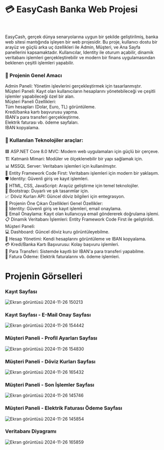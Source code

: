# 💳 EasyCash Banka Web Projesi 
  <br>
<br>
EasyCash, gerçek dünya senaryolarına uygun bir şekilde geliştirilmiş, banka web sitesi mantığında işleyen bir web projesidir. Bu proje, kullanıcı dostu bir arayüz ve güçlü arka uç özellikleri ile Admin, Müşteri, ve Ana Sayfa panellerini kapsamaktadır.
Kullanıcılar, Identity ile oturum açabilir, dinamik veritabanı işlemleri gerçekleştirebilir ve modern bir finans uygulamasından beklenen çeşitli işlemleri yapabilir.<br>

### 🎯 Projenin Genel Amacı<br>
Admin Paneli: Yönetim işlevlerini gerçekleştirmek için tasarlanmıştır.<br>
Müşteri Paneli: Kayıt olan kullanıcıların hesaplarını yönetebileceği ve çeşitli işlemler yapabileceği özel bir alan.<br>
Müşteri Paneli Özellikleri:<br>
Tüm hesapları (Dolar, Euro, TL) görüntüleme.<br>
Kredi/banka kartı başvurusu yapma.<br>
IBAN'a para transferi gerçekleştirme.<br>
Elektrik faturası vb. ödeme sayfaları.<br>
IBAN kopyalama.<br>

### 🚀 Kullanılan Teknolojiler araçlar:<br>
🟦 ASP.NET Core 8.0 MVC: Modern web uygulamaları için güçlü bir çerçeve.<br>
🏗️ Katmanlı Mimari: Modüler ve ölçeklenebilir bir yapı sağlamak için.<br>
📊 MSSQL Server: Veritabanı işlemleri için kullanılmıştır.<br>
📘 Entity Framework Code First: Veritabanı işlemleri için modern bir yaklaşım.<br>
🛡️ Identity: Güvenli giriş ve kayıt işlemleri.<br>
🎨 HTML, CSS, JavaScript: Arayüz geliştirme için temel teknolojiler.<br>
💎 Bootstrap: Duyarlı ve şık tasarımlar için.<br>
📈 Döviz Kurları API: Güncel döviz bilgileri için entegrasyon.<br>
🌟 Projenin Öne Çıkan Özellikleri
Genel Özellikler:<br>
🔑 Identity: Güvenli giriş ve kayıt işlemleri, email onaylama.<br>
📧 Email Onaylama: Kayıt olan kullanıcıya email göndererek doğrulama işlemi.<br>
📋 Dinamik Veritabanı İşlemleri: Entity Framework Code First ile geliştirildi.<br>
Müşteri Paneli:<br>
💻 Dashboard: Güncel döviz kuru görüntüleyebilme.<br>
💼 Hesap Yönetimi: Kendi hesaplarını görüntüleme ve IBAN kopyalama.<br>
💳 Kredi/Banka Kartı Başvurusu: Kolay başvuru işlemleri.<br>
💸 Para Transferi: Sistemde kayıtlı bir IBAN'a para transferi yapabilme.<br>
🔌 Fatura Ödeme: Elektrik faturalarını vb. ödeme işlemleri.<br>

# Projenin Görselleri
  ### Kayıt Sayfası
![Ekran görüntüsü 2024-11-26 150213](https://github.com/user-attachments/assets/0a98f0b4-ad98-4bf0-8f8d-b21bb71b5abf)<br>
### Kayıt Sayfası - E-Mail Onay Sayfası
![Ekran görüntüsü 2024-11-26 154442](https://github.com/user-attachments/assets/d33fe4f5-b537-4d89-bcb4-d24a0d8c4c5f)<br>
### Müşteri Paneli - Profil Ayarları Sayfası
![Ekran görüntüsü 2024-11-26 154830](https://github.com/user-attachments/assets/206767c0-9086-4a0c-aab1-964d1704e25d)<br>
### Müşteri Paneli - Döviz Kurları Sayfası
![Ekran görüntüsü 2024-11-26 165432](https://github.com/user-attachments/assets/982221ff-c509-41ad-9617-a20203f2ddb4)<br>
### Müşteri Paneli - Son İşlemler Sayfası
![Ekran görüntüsü 2024-11-26 145746](https://github.com/user-attachments/assets/5b8f6029-ff67-4d8d-8edc-c0cd2b30b210)<br>
### Müşteri Paneli - Elektrik Faturası Ödeme Sayfası
![Ekran görüntüsü 2024-11-26 145854](https://github.com/user-attachments/assets/a249e502-dc52-49ab-9c3b-f5e01b5c05a5)<br>
### Veritabanı Diyagramı
![Ekran görüntüsü 2024-11-26 165859](https://github.com/user-attachments/assets/78781fa2-efcd-44f2-aebe-49402d414337)<br>












